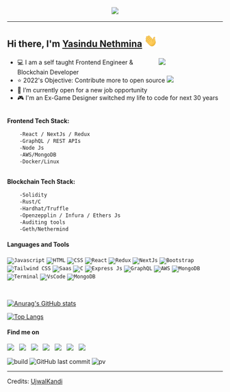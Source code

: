 <p align="center">
<br>
	<a href="https://github.com/YasinduNethmina">
		<img src="https://readme-typing-svg.herokuapp.com?font=serif&size=24&pause=2000&color=F73DB5&background=FFFFFF00&width=600&lines=Frontend+Engineer+%7C+Blockchain+Dev;Learning+the+great+tech+everyday+xD;open-source+lover+and+active+fam!&width=450&height=45">
	</a>
</p>

<hr>

<h2 align="left">Hi there, I'm <a href="https://www.linkedin.com/in/yasinduneth/" target="_blank" rel="noopener noreferrer">Yasindu Nethmina</a> <img src="https://raw.githubusercontent.com/ABSphreak/ABSphreak/master/gifs/Hi.gif" height="30" />
 
<a href="https://github.com/UjwalKandi"><img align='right' src='https://github.com/UjwalKandi/UjwalKandi/blob/changes-to-readme/svg/87202985-820dcb80-c2b6-11ea-9f56-7ec461c497c3.gif' width='150"'></a></h2>

- 💻 I am a self taught Frontend Engineer & Blockchain Developer
- ⭐ 2022's Objective: Contribute more to open source <img src="https://media.giphy.com/media/WUlplcMpOCEmTGBtBW/giphy.gif" width="30">
- 🤔 I’m currently open for a new job opportunity
- 🎮 I'm an Ex-Game Designer switched my life to code for next 30 years

<br>
<b>Frontend Tech Stack:</b>

        -React / NextJs / Redux
        -GraphQL / REST APIs
        -Node Js
        -AWS/MongoDB
        -Docker/Linux
        
<br>
<b>Blockchain Tech Stack:</b>

        -Solidity
        -Rust/C
        -Hardhat/Truffle
        -Openzepplin / Infura / Ethers Js
        -Auditing tools
        -Geth/Nethermind

#### Languages and Tools 
<p>
  <code><img height="25" src="https://img.icons8.com/color/344/javascript.png" alt="Javascript"></code>
  <code><img height="25" src="https://img.icons8.com/color/344/html-5--v1.png" alt="HTML"></code>
  <code><img height="25" src="https://img.icons8.com/color/344/css3.png" alt="CSS"></code>
  <code><img height="25" src="https://img.icons8.com/offices/344/react.png" alt="React"></code>
  <code><img height="25" src="https://img.icons8.com/color/344/redux.png" alt="Redux"></code>
  <code><img height="25" src="https://img.stackshare.io/service/5936/nextjs.png" alt="NextJs"></code>
  <code><img height="25" src="https://img.icons8.com/color/344/bootstrap.png" alt="Bootstrap"></code>
  <code><img height="25" src="https://img.icons8.com/color/344/tailwind_css.png" alt="Tailwind CSS"></code>
  <code><img height="25" src="https://img.icons8.com/color/344/sass.png" alt="Saas"></code>
  <code><img height="25" src="https://img.icons8.com/fluency/344/node-js.png" alt="C"></code>
  <code><img height="25" src="https://cdn.icon-icons.com/icons2/2699/PNG/512/expressjs_logo_icon_169185.png" alt="Express Js"></code>
  <code><img height="26" src="https://img.icons8.com/color/344/graphql.png" alt="GraphQL"></code>
  <code><img height="25" src="https://img.icons8.com/color/344/amazon-web-services.png" alt="AWS"></code>
  <code><img height="25" src="https://img.icons8.com/external-tal-revivo-shadow-tal-revivo/344/external-mongodb-a-cross-platform-document-oriented-database-program-logo-shadow-tal-revivo.png" alt="MongoDB"></code>
  <code><img height="25" src="https://img.icons8.com/external-flaticons-flat-flat-icons/344/external-terminal-computer-programming-flaticons-flat-flat-icons.png" alt="Terminal"></code>
  <code><img height="25" src="https://img.icons8.com/color/344/visual-studio-code-2019.png" alt="VsCode"></code>
  <code><img height="25" src="https://img.icons8.com/color/344/git.png" alt="MongoDB"></code>


</p>

<br />

[![Anurag's GitHub stats](https://github-readme-stats.vercel.app/api?username=YasinduNethmina&show_icons=true&theme=tokyonight)](https://github.com/anuraghazra/github-readme-stats)

[![Top Langs](https://github-readme-stats.vercel.app/api/top-langs/?username=YasinduNethmina&show_icons=true&theme=tokyonight)](https://github.com/anuraghazra/github-readme-stats)

#### Find me on  
<!--
<p align='left'>
   <a href="https://www.linkedin.com/in/yasinduneth/" target="_blank"><img height="25" src="https://raw.githubusercontent.com/UjwalKandi/UjwalKandi/changes-to-readme/svg/linkedin-icon-2.svg"></a>&nbsp;&nbsp;
 <a href="https://twitter.com/yasinduneth" target="_blank"><img height="25" src="https://raw.githubusercontent.com/UjwalKandi/UjwalKandi/changes-to-readme/svg/twitter-3.svg"></a>&nbsp;&nbsp;
 <a href="https://www.instagram.com/yasinduneth/" target="_blank"><img height="25" src="https://raw.githubusercontent.com/UjwalKandi/UjwalKandi/changes-to-readme/svg/instagram-2-1.svg"></a>&nbsp;&nbsp;
 <a href="https://www.kaggle.com/ujwalkandi" target="_blank"><img height="25" src="https://raw.githubusercontent.com/UjwalKandi/UjwalKandi/changes-to-readme/svg/Kaggle%20Icon.svg"></a>&nbsp;&nbsp;
 <a href="https://public.tableau.com/profile/ujwal.kandi#!/" target="_blank"><img height="25" src="https://raw.githubusercontent.com/UjwalKandi/UjwalKandi/changes-to-readme/svg/tableau-software.svg"></a>&nbsp;&nbsp;
 <a href="https://github.com/UjwalKandi" target="_blank"><img height="25" src="https://raw.githubusercontent.com/UjwalKandi/UjwalKandi/changes-to-readme/svg/github-1.svg"></a>&nbsp;&nbsp;
 
 </p>
 -->

 <p align='left'>
   <a href="https://www.linkedin.com/in/ujwalkandi" target="_blank"><img height="25" src="https://raw.githubusercontent.com/UjwalKandi/UjwalKandi/changes-to-readme/svg/linkedin%20rect.svg"></a>&nbsp;&nbsp;
 <a href="https://twitter.com/UjwalKandiii" target="_blank"><img height="25" src="https://raw.githubusercontent.com/UjwalKandi/UjwalKandi/changes-to-readme/svg/twitter%20rect.svg"></a>&nbsp;&nbsp;
 <a href="https://instagram.com/ujwal_kandi" target="_blank"><img height="25" src="https://raw.githubusercontent.com/UjwalKandi/UjwalKandi/changes-to-readme/svg/insta%20rect.svg"></a>&nbsp;&nbsp;
 <a href="https://www.kaggle.com/ujwalkandi" target="_blank"><img height="25" src="https://raw.githubusercontent.com/UjwalKandi/UjwalKandi/changes-to-readme/svg/Kaggle%20rect.svg"></a>&nbsp;&nbsp;
 <a href="https://public.tableau.com/profile/ujwal.kandi#!/" target="_blank"><img height="25" src="https://raw.githubusercontent.com/UjwalKandi/UjwalKandi/changes-to-readme/svg/tableau%20rect.svg"></a>&nbsp;&nbsp;
 <a href="https://dev.to/ujwalkandi" target="_blank"><img height="25" src="https://raw.githubusercontent.com/UjwalKandi/UjwalKandi/master/svg/Dev--black.svg"></a>&nbsp;&nbsp;
 <a href="https://github.com/UjwalKandi" target="_blank"><img height="25" src="https://raw.githubusercontent.com/UjwalKandi/UjwalKandi/changes-to-readme/svg/github%20rect.svg"></a>&nbsp;&nbsp;
 
 </p>


![build](https://github.com/UjwalKandi/UjwalKandi/blob/changes-to-readme/svg/badge.svg)
![GitHub last commit](https://github.com/UjwalKandi/UjwalKandi/blob/master/svg/last%20commit.svg)
![pv](https://pageview.vercel.app/?github_user=UjwalKandi)


-----
Credits: [UjwalKandi](https://github.com/UjwalKandi)
